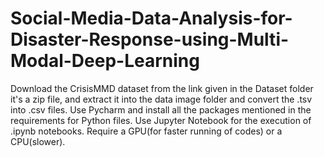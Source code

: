 # Social-Media-Data-Analysis-for-Disaster-Response-using-Multi-Modal-Deep-Learning
Download the CrisisMMD dataset from the link given in the Dataset folder it's a zip file, and extract it into the data image folder and convert the .tsv into .csv files.
Use Pycharm and install all the packages mentioned in the requirements for Python files.
Use Jupyter Notebook for the execution of .ipynb notebooks.
Require a GPU(for faster running of codes) or a CPU(slower).
